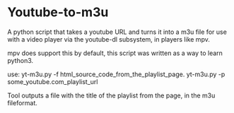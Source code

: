 # Youtube-to-m3u
A python script that takes a youtube URL and turns it into a m3u file for use with a video player via the youtube-dl subsystem, in players like mpv.

mpv does support this by default, this script was written as a way to learn python3.


use:
 yt-m3u.py -f html_source_code_from_the_playlist_page.
 yt-m3u.py -p some_youtube.com_playlist_url
 
 Tool outputs a file with the title of the playlist from the page, in the m3u fileformat.
